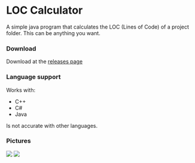 # LOC Calculator
A simple java program that calculates the LOC (Lines of Code) of a project folder. This can be anything you want. 
### Download
Download at the [releases page](https://github.com/Rijk-van-Putten/LOC_Calculator/releases/tag/V0.1)
### Language support
Works with:
- C++
- C#
- Java

Is not accurate with other languages.
### Pictures
![](https://github.com/Rijk-van-Putten/java_code_line_calculator/blob/master/pics/look_of_program%202.jpg)
![](https://github.com/Rijk-van-Putten/java_code_line_calculator/blob/master/pics/look_of_program.jpg)

